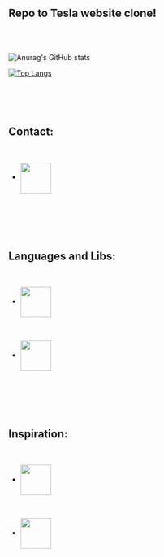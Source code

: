 ## Repo to Tesla website clone!

</br>
</br>

![Anurag's GitHub stats](https://github-readme-stats.vercel.app/api?username=Joas-Assuncao&show_icons=true&theme=dark)

[![Top Langs](https://github-readme-stats.vercel.app/api/top-langs/?username=Joas-Assuncao&layout=compact)](https://github.com/Joas-Assuncao/github-readme-stats)


</br>
</br>
</br>

## Contact:

</br>

<a href="https://linkedin.com/in/Joas-Assuncao">

- <img src="https://cdn.jsdelivr.net/gh/devicons/devicon/icons/linkedin/linkedin-original.svg" align="center" heigth="50" width="60">

</a>

</br>
</br>
</br>
</br>

## Languages and Libs:

</br>

<a href="https://www.typescriptlang.org/">

- <img src="https://cdn.jsdelivr.net/gh/devicons/devicon/icons/typescript/typescript-original.svg" align="center" heigth="50" width="60">

</a>

</br>

<a href="https://pt-br.reactjs.org/">

- <img src="https://cdn.jsdelivr.net/gh/devicons/devicon/icons/react/react-original.svg" align="center" heigth="50" width="60">

</a>

</br>
</br>
</br>
</br>

## Inspiration:
</br>

<a href="https://tesla.com/">

- <img src="https://img.icons8.com/color/48/000000/tesla-logo.png" align="center" heigth="50" width="60">

</a>

</br>

<a href="https://www.youtube.com/watch?v=Mf4Se4ZGcG8">

- <img src="https://img.icons8.com/color/48/000000/youtube-play.png" align="center" heigth="50" width="60">

</a>



<!-- <h1 align="center">
    <img alt="website" src="./src/images/homepage.jpeg" />
    <br>
    Tesla website clone!
    <br>
</h1>

<p align="center">
  <img alt="GitHub top language" src="https://img.shields.io/github/languages/top/JoasJunior/clone-tesla.svg">

  <a href="https://www.codacy.com/app/clone-tesla/clone-tesla?utm_source=github.com&amp;utm_medium=referral&amp;utm_content=JoasJunior/clone-tesla&amp;utm_campaign=Badge_Grade">
    <img alt="Codacy grade" src="https://img.shields.io/codacy/grade/4997e01df18f4441aae384fc60aa4daa.svg">
  </a>

  <img alt="Repository size" src="https://img.shields.io/github/repo-size/JoasJunior/clone-tesla.svg">
  <a href="https://github.com/JoasJunior/clone-tesla/commits/master">
    <img alt="GitHub last commit" src="https://img.shields.io/github/last-commit/JoasJunior/clone-tesla.svg">
  </a>

  <a href="https://github.com/JoasJunior/clone-tesla/issues">
    <img alt="Repository issues" src="https://img.shields.io/github/issues/JoasJunior/clone-tesla.svg">
  </a>

  <img alt="GitHub" src="https://img.shields.io/github/license/JoasJunior/clone-tesla.svg">
</p>

![App Screenshot](./src/images/footerpage.jpeg)
<p align="center">
  <a href="" target="_blank">
    <img alt="Demo on Netlify" src="https://res.cloudinary.com/lukemorales/image/upload/v1599785319/readme_logos/demo_on_netlify_umjmch.png">
  </a>
</p>

## :rocket: Technologies

This project was developed with the following technologies:

- [React](https://pt-br.reactjs.org/)
- [Typescript](https://www.typescriptlang.org/)
- [Framer Motion](https://www.framer.com/motion/)
- [Tesla](https://www.tesla.com)
- [UI Clone](https://www.youtube.com/watch?v=Mf4Se4ZGcG8) -->